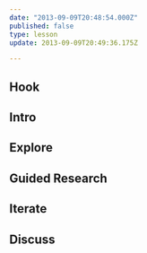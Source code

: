 ```yaml
---
date: "2013-09-09T20:48:54.000Z"
published: false
type: lesson
update: 2013-09-09T20:49:36.175Z

---
```


## Hook
<!-- -->
## Intro
<!-- -->
## Explore
<!-- -->
## Guided Research
<!-- -->
## Iterate
<!-- -->
## Discuss
